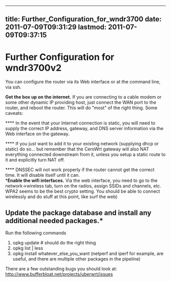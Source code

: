 
---
title: Further_Configuration_for_wndr3700
date: 2011-07-09T09:31:29
lastmod: 2011-07-09T09:37:15
---
Further Configuration for wndr3700v2
====================================

You can configure the router via its Web interface or at the command
line, via ssh.

**Get the box up on the internet.** If you are connecting to a cable
modem or some other dynamic IP providing host, just connect the WAN port
to the router, and reboot the router. This will do "most" of the right
thing. Some caveats:

**** In the event that your Internet connection is static, you will need
to supply the correct IP address, gateway, and DNS server information
via the Web interface on the gateway.

**** If you just want to add it to your existing network (supplying dhcp
or static) do so... but remember that the CeroWrt gateway will also NAT
everything connected downstream from it, unless you setup a static route
to it and explicitly turn NAT off.

**** DNSSEC will not work properly if the router cannot get the correct
time. It will disable itself until it can.\
\***Enable the wifi interfaces.** Via the web interface, you need to go
to the network-&gt;wireless tab, turn on the radios, assign SSIDs and
channels, etc. WPA2 seems to be the best crypto setting. You should be
able to connect wirelessly and do stuff at this point, like surf the
web)

Update the package database and install any additional needed packages.\*
-------------------------------------------------------------------------

Run the following commands

1.  opkg update \# should do the right thing
2.  opkg list | less
3.  opkg install whatever\_else\_you\_want (netperf and iperf for
    example, are useful, and there are multiple other packages in
    the pipeline)

There are a few outstanding bugs you should look at:
http://www.bufferbloat.net/projects/uberwrt/issues
